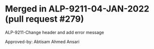 # Merged in ALP-9211-04-JAN-2022 (pull request #279)

ALP-9211-Change header and add error message

Approved-by: Abtisam Ahmed Ansari
